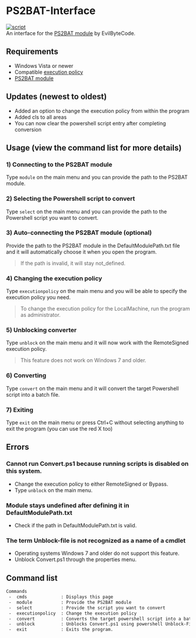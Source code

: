 # PS2BAT-Interface
[![script](https://img.shields.io/github/actions/workflow/status/ExtremePro11299/Powershell-networking-tool/powershell.yml?label=PowerShellScriptAnalysis&logo=PowerShell)](https://github.com/ExtremePro11299/Powershell-networking-tool/actions?workflow=PSScriptAnalyzer)  
An interface for the [PS2BAT module](https://github.com/EvilBytecode/PS2BAT) by EvilByteCode.

## Requirements
- Windows Vista or newer
- Compatible [execution policy](https://learn.microsoft.com/en-us/powershell/module/microsoft.powershell.core/about/about_execution_policies?view=powershell-7.4)
- [PS2BAT module](https://github.com/EvilBytecode/PS2BAT)

## Updates (newest to oldest)
- Added an option to change the execution policy from within the program
- Added cls to all areas
- You can now clear the powershell script entry after completing conversion

## Usage (view the command list for more details)

### 1) Connecting to the PS2BAT module
Type `module` on the main menu and you can provide the path to the PS2BAT module.

### 2) Selecting the Powershell script to convert
Type `select` on the main menu and you can provide the path to the Powershell script you want to convert.

### 3) Auto-connecting the PS2BAT module (optional)
Provide the path to the PS2BAT module in the DefaultModulePath.txt file and it will automatically choose it when you open the program.
> If the path is invalid, it will stay not_defined.

### 4) Changing the execution policy
Type `executionpolicy` on the main menu and you will be able to specify the execution policy you need. 
> To change the execution policy for the LocalMachine, run the program as administrator.

### 5) Unblocking converter
Type `unblock` on the main menu and it will now work with the RemoteSigned execution policy.
> This feature does not work on Windows 7 and older.

### 6) Converting
Type `convert` on the main menu and it will convert the target Powershell script into a batch file.

### 7) Exiting
Type `exit` on the main menu or press Ctrl+C without selecting anything to exit the program (you can use the red X too)
## Errors
### Cannot run Convert.ps1 because running scripts is disabled on this system.
- Change the execution policy to either RemoteSigned or Bypass.
- Type `unblock` on the main menu.
### Module stays undefined after defining it in DefaultModulePath.txt
- Check if the path in DefaultModulePath.txt is valid.
### The term Unblock-file is not recognized as a name of a cmdlet
- Operating systems Windows 7 and older do not support this feature.
- Unblock Convert.ps1 through the properties menu.
## Command list
```txt
Commands
 -  cmds             : Displays this page
 -  module           : Provide the PS2BAT module
 -  select           : Provide the script you want to convert
 -  executionpolicy  : Change the execution policy   
 -  convert          : Converts the target powershell script into a batch file
 -  unblock          : Unblocks Convert.ps1 using powershell Unblock-File.
 -  exit             : Exits the program.
```
